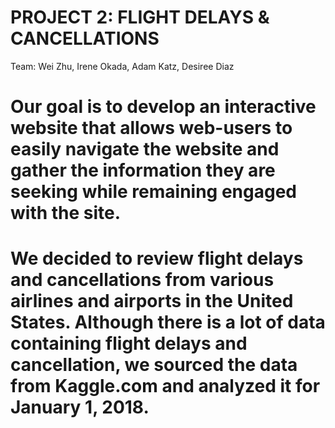 
# PROJECT 2: FLIGHT DELAYS & CANCELLATIONS

Team: Wei Zhu, Irene Okada, Adam Katz, Desiree Diaz


# Our goal is to develop an interactive website that allows web-users to easily navigate the website and gather the information they are seeking while remaining engaged with the site. 

# We decided to review flight delays and cancellations from various airlines and airports in the United States. Although there is a lot of data containing flight delays and cancellation, we sourced the data from Kaggle.com and analyzed it for January 1, 2018. 

